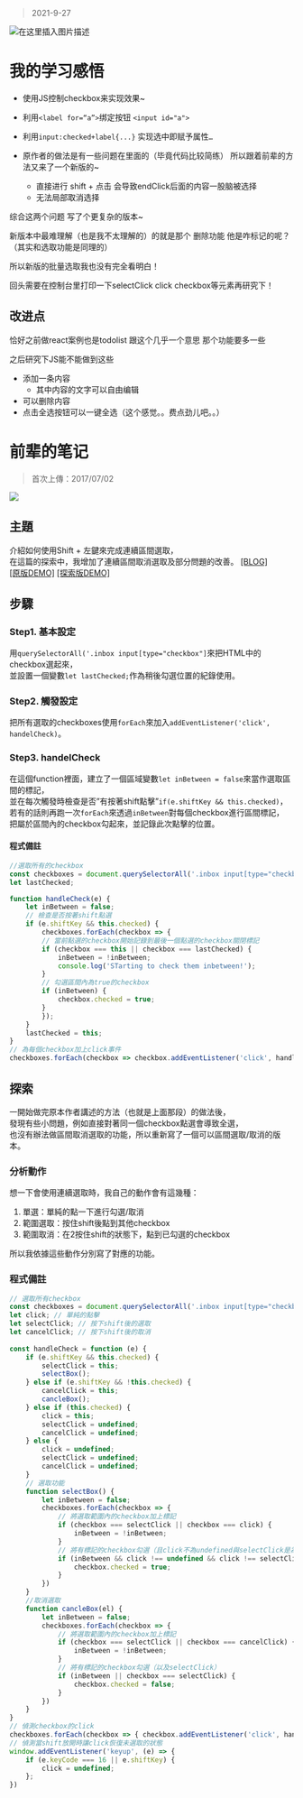 > 2021-9-27

![在这里插入图片描述](https://img-blog.csdnimg.cn/cae45b7c5aff473fa08f7303d9ae2299.png)

# 我的学习感悟

- 使用JS控制checkbox来实现效果~

- 利用`<label for=“a”>`绑定按钮 `<input id="a">`
- 利用`input:checked+label{...}` 实现选中即赋予属性`…`
- 原作者的做法是有一些问题在里面的（毕竟代码比较简练） 所以跟着前辈的方法又来了一个新版的~
  - 直接进行 shift + 点击 会导致endClick后面的内容一股脑被选择
  - 无法局部取消选择

综合这两个问题 写了个更复杂的版本~



新版本中最难理解（也是我不太理解的）的就是那个 删除功能  他是咋标记的呢？ （其实和选取功能是同理的）

所以新版的批量选取我也没有完全看明白！

回头需要在控制台里打印一下selectClick click checkbox等元素再研究下！



## 改进点

恰好之前做react案例也是todolist 跟这个几乎一个意思 那个功能要多一些

之后研究下JS能不能做到这些

- 添加一条内容 
  - 其中内容的文字可以自由编辑
- 可以删除内容
- 点击全选按钮可以一键全选（这个感觉。。费点劲儿吧。。）











# 前辈的笔记

>首次上傳：2017/07/02

![](https://guahsu.io/2017/07/JavaScript30-10-Hold-Shift-and-Check-Checkboxes/demo10.gif)

## **主題**
介紹如何使用Shift + 左鍵來完成連續區間選取，  
在這篇的探索中，我增加了連續區間取消選取及部分問題的改善。
[[BLOG]](https://guahsu.io/2017/07/JavaScript30-10-Hold-Shift-and-Check-Checkboxes/)  
[[原版DEMO]](https://guahsu.io/JavaScript30/10_Hold-Shift-and-Check-Checkboxes/index-FINISHED.html) 
[[探索版DEMO]](https://guahsu.io/JavaScript30/10_Hold-Shift-and-Check-Checkboxes/index-GuaHsu.html) 

## **步驟**
### Step1. 基本設定
用`querySelectorAll('.inbox input[type="checkbox"]`來把HTML中的checkbox選起來，  
並設置一個變數`let lastChecked;`作為稍後勾選位置的紀錄使用。

### Step2. 觸發設定
把所有選取的checkboxes使用`forEach`來加入`addEventListener('click', handelCheck)`。
### Step3. handelCheck
在這個function裡面，建立了一個區域變數`let inBetween = false`來當作選取區間的標記，  
並在每次觸發時檢查是否”有按著shift點擊”`if(e.shiftKey && this.checked)`，  
若有的話則再跑一次`forEach`來透過`inBetween`對每個checkbox進行區間標記，  
把屬於區間內的checkbox勾起來，並記錄此次點擊的位置。

#### 程式備註
````javascript
//選取所有的checkbox
const checkboxes = document.querySelectorAll('.inbox input[type="checkbox"]');
let lastChecked;

function handleCheck(e) {
    let inBetween = false;
    // 檢查是否按著shift點選
    if (e.shiftKey && this.checked) {
        checkboxes.forEach(checkbox => {
        // 當前點選的checkbox開始記錄到最後一個點選的checkbox關閉標記
        if (checkbox === this || checkbox === lastChecked) {
            inBetween = !inBetween;
            console.log('STarting to check them inbetween!');
        }
        // 勾選區間內為true的checkbox
        if (inBetween) {
            checkbox.checked = true;
        }
        });
    }
    lastChecked = this;
}
// 為每個checkbox加上click事件
checkboxes.forEach(checkbox => checkbox.addEventListener('click', handleCheck));
````

## **探索**
一開始做完原本作者講述的方法（也就是上面那段）的做法後，  
發現有些小問題，例如直接對著同一個checkbox點選會導致全選，  
也沒有辦法做區間取消選取的功能，所以重新寫了一個可以區間選取/取消的版本。

### 分析動作
想一下會使用連續選取時，我自己的動作會有這幾種：

1. 單選：單純的點一下進行勾選/取消
2. 範圍選取：按住shift後點到其他checkbox
3. 範圍取消：在2按住shift的狀態下，點到已勾選的checkbox

所以我依據這些動作分別寫了對應的功能。

### 程式備註
````javascript
// 選取所有checkbox
const checkboxes = document.querySelectorAll('.inbox input[type="checkbox"]');
let click; // 單純的點擊
let selectClick; // 按下shift後的選取 
let cancelClick; // 按下shift後的取消
    
const handleCheck = function (e) {
    if (e.shiftKey && this.checked) {
        selectClick = this;
        selectBox();
    } else if (e.shiftKey && !this.checked) {
        cancelClick = this;
        cancleBox();
    } else if (this.checked) {
        click = this;
        selectClick = undefined;
        cancelClick = undefined;
    } else {
        click = undefined;
        selectClick = undefined;
        cancelClick = undefined;
    }
    // 選取功能
    function selectBox() {
        let inBetween = false;
        checkboxes.forEach(checkbox => {
            // 將選取範圍內的checkbox加上標記
            if (checkbox === selectClick || checkbox === click) {
                inBetween = !inBetween;
            }
            // 將有標記的checkbox勾選（且click不為undefined與selectClick是為了避免點自己全選）
            if (inBetween && click !== undefined && click !== selectClick) {
                checkbox.checked = true;
            }
        })
    }
    //取消選取
    function cancleBox(el) {
        let inBetween = false;
        checkboxes.forEach(checkbox => {
            // 將選取範圍內的checkbox加上標記
            if (checkbox === selectClick || checkbox === cancelClick) {
                inBetween = !inBetween;
            }
            // 將有標記的checkbox勾選（以及selectClick）
            if (inBetween || checkbox === selectClick) {
                checkbox.checked = false;
            }
        })
    }
}
// 偵測checkbox的click
checkboxes.forEach(checkbox => { checkbox.addEventListener('click', handleCheck) });
// 偵測當shift放開時讓click恢復未選取的狀態
window.addEventListener('keyup', (e) => {
    if (e.keyCode === 16 || e.shiftKey) {
        click = undefined;
    };
})
````
